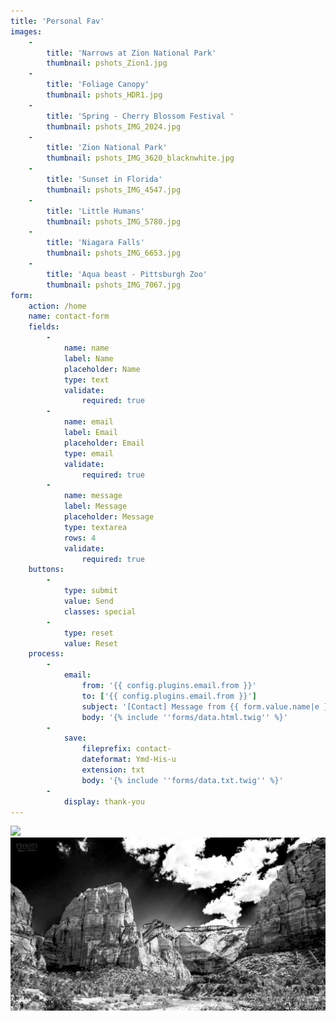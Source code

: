 ```yaml
---
title: 'Personal Fav'
images:
    -
        title: 'Narrows at Zion National Park'
        thumbnail: pshots_Zion1.jpg
    -
        title: 'Foliage Canopy'
        thumbnail: pshots_HDR1.jpg
    -
        title: 'Spring - Cherry Blossom Festival '
        thumbnail: pshots_IMG_2024.jpg
    -
        title: 'Zion National Park'
        thumbnail: pshots_IMG_3620_blacknwhite.jpg
    -
        title: 'Sunset in Florida'
        thumbnail: pshots_IMG_4547.jpg
    -
        title: 'Little Humans'
        thumbnail: pshots_IMG_5780.jpg
    -
        title: 'Niagara Falls'
        thumbnail: pshots_IMG_6653.jpg
    -
        title: 'Aqua beast - Pittsburgh Zoo'
        thumbnail: pshots_IMG_7067.jpg
form:
    action: /home
    name: contact-form
    fields:
        -
            name: name
            label: Name
            placeholder: Name
            type: text
            validate:
                required: true
        -
            name: email
            label: Email
            placeholder: Email
            type: email
            validate:
                required: true
        -
            name: message
            label: Message
            placeholder: Message
            type: textarea
            rows: 4
            validate:
                required: true
    buttons:
        -
            type: submit
            value: Send
            classes: special
        -
            type: reset
            value: Reset
    process:
        -
            email:
                from: '{{ config.plugins.email.from }}'
                to: ['{{ config.plugins.email.from }}']
                subject: '[Contact] Message from {{ form.value.name|e }}'
                body: '{% include ''forms/data.html.twig'' %}'
        -
            save:
                fileprefix: contact-
                dateformat: Ymd-His-u
                extension: txt
                body: '{% include ''forms/data.txt.twig'' %}'
        -
            display: thank-you
---
```


![](pshots_IMG_4547.jpg)![](pshots_IMG_3620_blacknwhite.jpg)